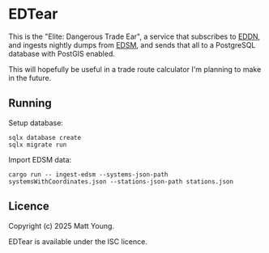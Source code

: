 # EDTear
This is the "Elite: Dangerous Trade Ear", a service that subscribes to [EDDN](https://github.com/EDCD/EDDN),
and ingests nightly dumps from [EDSM](https://www.edsm.net/en/nightly-dumps), and sends that all to a
PostgreSQL database with PostGIS enabled.

This will hopefully be useful in a trade route calculator I'm planning to make in the future.

## Running
Setup database:

```
sqlx database create
sqlx migrate run
```

Import EDSM data:

```
cargo run -- ingest-edsm --systems-json-path systemsWithCoordinates.json --stations-json-path stations.json
```

## Licence
Copyright (c) 2025 Matt Young.

EDTear is available under the ISC licence.
